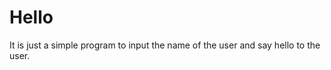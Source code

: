 # Hello
<p>It is just a simple program to input the name of the user and say hello to the user.</p>
